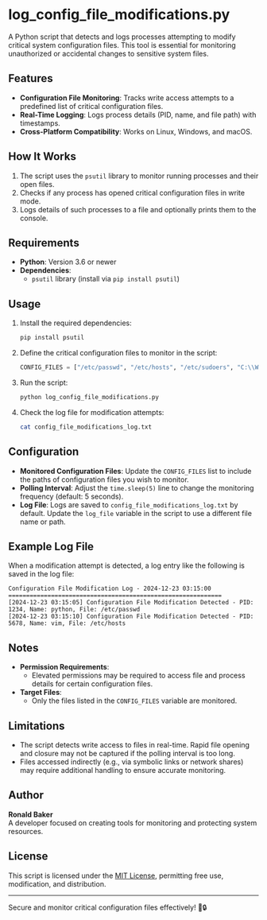 # log_config_file_modifications.py

A Python script that detects and logs processes attempting to modify critical system configuration files. This tool is essential for monitoring unauthorized or accidental changes to sensitive system files.

## Features

- **Configuration File Monitoring**: Tracks write access attempts to a predefined list of critical configuration files.
- **Real-Time Logging**: Logs process details (PID, name, and file path) with timestamps.
- **Cross-Platform Compatibility**: Works on Linux, Windows, and macOS.

## How It Works

1. The script uses the `psutil` library to monitor running processes and their open files.
2. Checks if any process has opened critical configuration files in write mode.
3. Logs details of such processes to a file and optionally prints them to the console.

## Requirements

- **Python**: Version 3.6 or newer
- **Dependencies**:
  - `psutil` library (install via `pip install psutil`)

## Usage

1. Install the required dependencies:
   ```bash
   pip install psutil
   ```

2. Define the critical configuration files to monitor in the script:
   ```python
   CONFIG_FILES = ["/etc/passwd", "/etc/hosts", "/etc/sudoers", "C:\\Windows\\System32\\drivers\\etc\\hosts"]
   ```

3. Run the script:
   ```bash
   python log_config_file_modifications.py
   ```

4. Check the log file for modification attempts:
   ```bash
   cat config_file_modifications_log.txt
   ```

## Configuration

- **Monitored Configuration Files**: Update the `CONFIG_FILES` list to include the paths of configuration files you wish to monitor.
- **Polling Interval**: Adjust the `time.sleep(5)` line to change the monitoring frequency (default: 5 seconds).
- **Log File**: Logs are saved to `config_file_modifications_log.txt` by default. Update the `log_file` variable in the script to use a different file name or path.

## Example Log File

When a modification attempt is detected, a log entry like the following is saved in the log file:

```
Configuration File Modification Log - 2024-12-23 03:15:00
============================================================
[2024-12-23 03:15:05] Configuration File Modification Detected - PID: 1234, Name: python, File: /etc/passwd
[2024-12-23 03:15:10] Configuration File Modification Detected - PID: 5678, Name: vim, File: /etc/hosts
```

## Notes

- **Permission Requirements**:
  - Elevated permissions may be required to access file and process details for certain configuration files.
- **Target Files**:
  - Only the files listed in the `CONFIG_FILES` variable are monitored.

## Limitations

- The script detects write access to files in real-time. Rapid file opening and closure may not be captured if the polling interval is too long.
- Files accessed indirectly (e.g., via symbolic links or network shares) may require additional handling to ensure accurate monitoring.

## Author

**Ronald Baker**  
A developer focused on creating tools for monitoring and protecting system resources.

## License

This script is licensed under the [MIT License](LICENSE), permitting free use, modification, and distribution.

---

Secure and monitor critical configuration files effectively! 📂🔒
```
